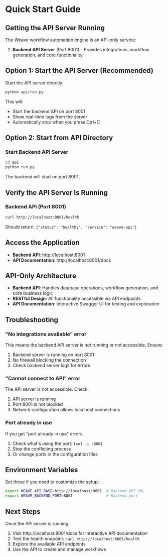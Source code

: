 # Quick Start Guide

## Getting the API Server Running

The Weave workflow automation engine is an API-only service:

1. **Backend API Server** (Port 8001) - Provides integrations, workflow generation, and core functionality

## Option 1: Start the API Server (Recommended)

Start the API server directly:

```bash
python api/run.py
```

This will:
- Start the backend API on port 8001
- Show real-time logs from the server
- Automatically stop when you press Ctrl+C

## Option 2: Start from API Directory

### Start Backend API Server
```bash
cd api
python run.py
```
The backend will start on port 8001.

## Verify the API Server Is Running

### Backend API (Port 8001)
```bash
curl http://localhost:8001/health
```
Should return: `{"status": "healthy", "service": "weave-api"}`

## Access the Application

- **Backend API**: http://localhost:8001
- **API Documentation**: http://localhost:8001/docs

## API-Only Architecture

- **Backend API**: Handles database operations, workflow generation, and core business logic
- **RESTful Design**: All functionality accessible via API endpoints
- **API Documentation**: Interactive Swagger UI for testing and exploration

## Troubleshooting

### "No integrations available" error
This means the backend API server is not running or not accessible. Ensure:
1. Backend server is running on port 8001
2. No firewall blocking the connection
3. Check backend server logs for errors

### "Cannot connect to API" error
The API server is not accessible. Check:
1. API server is running
2. Port 8001 is not blocked
3. Network configuration allows localhost connections

### Port already in use
If you get "port already in use" errors:
1. Check what's using the port: `lsof -i :8001`
2. Stop the conflicting process
3. Or change ports in the configuration files

## Environment Variables

Set these if you need to customize the setup:

```bash
export WEAVE_API_BASE=http://localhost:8001  # Backend API URL
export WEAVE_BACKEND_PORT=8001               # Backend port
```

## Next Steps

Once the API server is running:
1. Visit http://localhost:8001/docs for interactive API documentation
2. Test the health endpoint: `curl http://localhost:8001/health`
3. Explore the available API endpoints
4. Use the API to create and manage workflows
